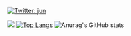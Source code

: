 

[![Twitter: jun](https://img.shields.io/twitter/follow/junjun_ppp?style=social)](https://twitter.com/junjun_ppp)

![](https://github-profile-summary-cards.vercel.app/api/cards/profile-details?username=j-ito0625&theme=synthwave)
[![Top Langs](https://github-readme-stats.vercel.app/api/top-langs/?username=j-ito0625&size_weight=0.5&count_weight=0.5&layout=compact&theme=synthwave)](https://github.com/anuraghazra/github-readme-stats)
![Anurag's GitHub stats](https://github-readme-stats.vercel.app/api?username=j-ito0625&show_icons=true&theme=synthwave)
